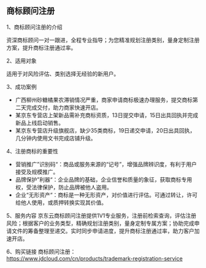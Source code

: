 ## 商标顾问注册
1、商标顾问注册的介绍

资深商标顾问一对一跟进，全程专业指导；为您精准规划注册类别，量身定制注册方案，提升商标注册通过率。

2、适用对象

适用于对风险评估、类别选择无经验的新用户。

3、成功案例

- 广西柳州砂糖橘果农滞销情况严重，商家申请商标极速办理服务，提交商标第二天完成交付，助力商家快速开店。
- 某京东专营店上架新品需补充商标资质，13日提交申请，15日出具回执并完成新品上线启动销售。
- 某京东专营店升级旗舰店，缺少35类商标，19日递交申请，20日出具回执，几分钟内使用文书完成店铺升级。

4、注册商标的重要性

- 营销推广”识别码“：商品或服务来源的“记号”，增强品牌辨识度，有利于用户接受及规模推广。
- 品牌保护”利器“：企业品牌的基础，企业信誉和质量的象征，获取商标专用权，受法律保护，防止品牌被他人盗用。
- 企业“无形资产“：商标是一种无形资产，对价值进行评估。可通过转让，许可给他人使用，或质押转换实现其价值。

5、服务内容
京东云商标顾问注册提供1V1专业服务，注册前检索查询，评估注册风险；根据客户的业务类型，精确规划注册类别，量身定制专属方案；协助完成申请文件的筹备整理至递交。实时同步申请进度，提升商标注册通过率，助力客户加速开店。 

6、购买链接
商标顾问注册：https://www.jdcloud.com/cn/products/trademark-registration-service
